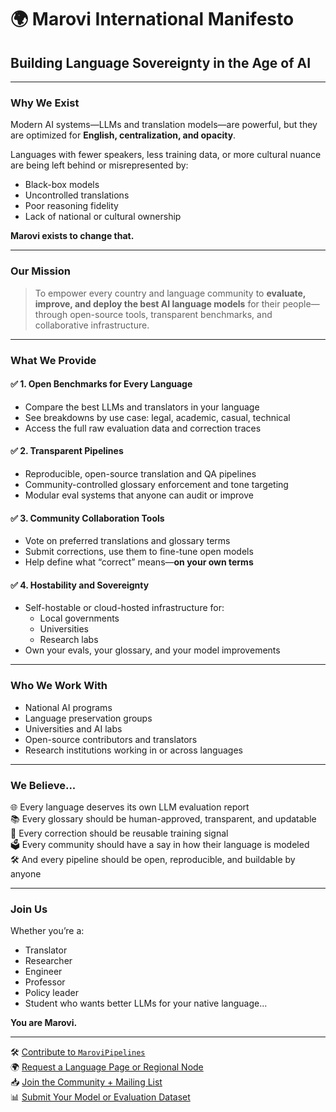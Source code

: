 # 🌍 Marovi International Manifesto

## Building Language Sovereignty in the Age of AI

---

### Why We Exist

Modern AI systems—LLMs and translation models—are powerful, but they are optimized for **English, centralization, and opacity**.

Languages with fewer speakers, less training data, or more cultural nuance are being left behind or misrepresented by:

- Black-box models
- Uncontrolled translations
- Poor reasoning fidelity
- Lack of national or cultural ownership

**Marovi exists to change that.**

---

### Our Mission

> To empower every country and language community to **evaluate, improve, and deploy the best AI language models** for their people—through open-source tools, transparent benchmarks, and collaborative infrastructure.

---

### What We Provide

#### ✅ 1. Open Benchmarks for Every Language
- Compare the best LLMs and translators in your language
- See breakdowns by use case: legal, academic, casual, technical
- Access the full raw evaluation data and correction traces

#### ✅ 2. Transparent Pipelines
- Reproducible, open-source translation and QA pipelines
- Community-controlled glossary enforcement and tone targeting
- Modular eval systems that anyone can audit or improve

#### ✅ 3. Community Collaboration Tools
- Vote on preferred translations and glossary terms
- Submit corrections, use them to fine-tune open models
- Help define what “correct” means—**on your own terms**

#### ✅ 4. Hostability and Sovereignty
- Self-hostable or cloud-hosted infrastructure for:
  - Local governments
  - Universities
  - Research labs
- Own your evals, your glossary, and your model improvements

---

### Who We Work With

- National AI programs  
- Language preservation groups  
- Universities and AI labs  
- Open-source contributors and translators  
- Research institutions working in or across languages

---

### We Believe...

🌐 Every language deserves its own LLM evaluation report  
📚 Every glossary should be human-approved, transparent, and updatable  
🧠 Every correction should be reusable training signal  
🗳️ Every community should have a say in how their language is modeled  
🛠️ And every pipeline should be open, reproducible, and buildable by anyone

---

### Join Us

Whether you’re a:
- Translator  
- Researcher  
- Engineer  
- Professor  
- Policy leader  
- Student who wants better LLMs for your native language...

**You are Marovi.**

---

🛠️ [Contribute to `MaroviPipelines`](#)  
🌍 [Request a Language Page or Regional Node](#)  
📥 [Join the Community + Mailing List](#)  
📊 [Submit Your Model or Evaluation Dataset](#)
